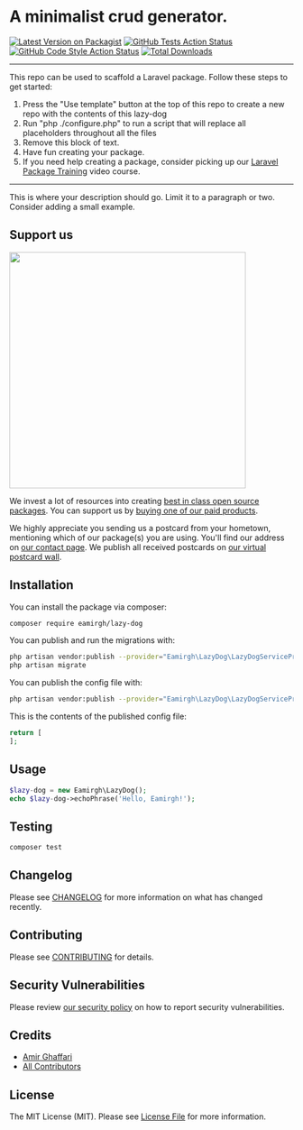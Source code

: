 # A minimalist crud generator.

[![Latest Version on Packagist](https://img.shields.io/packagist/v/eamirgh/lazy-dog.svg?style=flat-square)](https://packagist.org/packages/eamirgh/lazy-dog)
[![GitHub Tests Action Status](https://img.shields.io/github/workflow/status/eamirgh/lazy-dog/run-tests?label=tests)](https://github.com/eamirgh/lazy-dog/actions?query=workflow%3Arun-tests+branch%3Amain)
[![GitHub Code Style Action Status](https://img.shields.io/github/workflow/status/eamirgh/lazy-dog/Check%20&%20fix%20styling?label=code%20style)](https://github.com/eamirgh/lazy-dog/actions?query=workflow%3A"Check+%26+fix+styling"+branch%3Amain)
[![Total Downloads](https://img.shields.io/packagist/dt/eamirgh/lazy-dog.svg?style=flat-square)](https://packagist.org/packages/eamirgh/lazy-dog)

---
This repo can be used to scaffold a Laravel package. Follow these steps to get started:

1. Press the "Use template" button at the top of this repo to create a new repo with the contents of this lazy-dog
2. Run "php ./configure.php" to run a script that will replace all placeholders throughout all the files
3. Remove this block of text.
4. Have fun creating your package.
5. If you need help creating a package, consider picking up our <a href="https://laravelpackage.training">Laravel Package Training</a> video course.
---

This is where your description should go. Limit it to a paragraph or two. Consider adding a small example.

## Support us

[<img src="https://github-ads.s3.eu-central-1.amazonaws.com/lazy-dog.jpg?t=1" width="419px" />](https://spatie.be/github-ad-click/lazy-dog)

We invest a lot of resources into creating [best in class open source packages](https://spatie.be/open-source). You can support us by [buying one of our paid products](https://spatie.be/open-source/support-us).

We highly appreciate you sending us a postcard from your hometown, mentioning which of our package(s) you are using. You'll find our address on [our contact page](https://spatie.be/about-us). We publish all received postcards on [our virtual postcard wall](https://spatie.be/open-source/postcards).

## Installation

You can install the package via composer:

```bash
composer require eamirgh/lazy-dog
```

You can publish and run the migrations with:

```bash
php artisan vendor:publish --provider="Eamirgh\LazyDog\LazyDogServiceProvider" --tag="lazy-dog-migrations"
php artisan migrate
```

You can publish the config file with:
```bash
php artisan vendor:publish --provider="Eamirgh\LazyDog\LazyDogServiceProvider" --tag="lazy-dog-config"
```

This is the contents of the published config file:

```php
return [
];
```

## Usage

```php
$lazy-dog = new Eamirgh\LazyDog();
echo $lazy-dog->echoPhrase('Hello, Eamirgh!');
```

## Testing

```bash
composer test
```

## Changelog

Please see [CHANGELOG](CHANGELOG.md) for more information on what has changed recently.

## Contributing

Please see [CONTRIBUTING](.github/CONTRIBUTING.md) for details.

## Security Vulnerabilities

Please review [our security policy](../../security/policy) on how to report security vulnerabilities.

## Credits

- [Amir Ghaffari](https://github.com/eamirgh)
- [All Contributors](../../contributors)

## License

The MIT License (MIT). Please see [License File](LICENSE.md) for more information.
